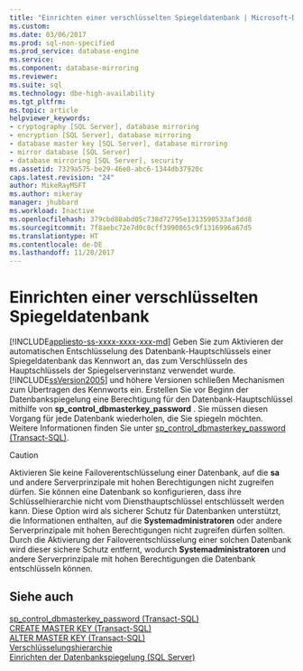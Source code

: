 ```yaml
---
title: "Einrichten einer verschlüsselten Spiegeldatenbank | Microsoft-Dokumentation"
ms.custom: 
ms.date: 03/06/2017
ms.prod: sql-non-specified
ms.prod_service: database-engine
ms.service: 
ms.component: database-mirroring
ms.reviewer: 
ms.suite: sql
ms.technology: dbe-high-availability
ms.tgt_pltfrm: 
ms.topic: article
helpviewer_keywords:
- cryptography [SQL Server], database mirroring
- encryption [SQL Server], database mirroring
- database master key [SQL Server], database mirroring
- mirror database [SQL Server]
- database mirroring [SQL Server], security
ms.assetid: 7329a575-be29-46e0-abc6-1344db37920c
caps.latest.revision: "24"
author: MikeRayMSFT
ms.author: mikeray
manager: jhubbard
ms.workload: Inactive
ms.openlocfilehash: 379cbd80abd05c738d72795e1313590533af3dd8
ms.sourcegitcommit: 7f8aebc72e7d0c8cff3990865c9f1316996a67d5
ms.translationtype: HT
ms.contentlocale: de-DE
ms.lasthandoff: 11/20/2017
---
```

# <a name="set-up-an-encrypted-mirror-database"></a>Einrichten einer verschlüsselten Spiegeldatenbank
[!INCLUDE[appliesto-ss-xxxx-xxxx-xxx-md](../../includes/appliesto-ss-xxxx-xxxx-xxx-md.md)] Geben Sie zum Aktivieren der automatischen Entschlüsselung des Datenbank-Hauptschlüssels einer Spiegeldatenbank das Kennwort an, das zum Verschlüsseln des Hauptschlüssels der Spiegelserverinstanz verwendet wurde. [!INCLUDE[ssVersion2005](../../includes/ssversion2005-md.md)] und höhere Versionen schließen Mechanismen zum Übertragen des Kennworts ein. Erstellen Sie vor Beginn der Datenbankspiegelung eine Berechtigung für den Datenbank-Hauptschlüssel mithilfe von **sp_control_dbmasterkey_password** . Sie müssen diesen Vorgang für jede Datenbank wiederholen, die Sie spiegeln möchten. Weitere Informationen finden Sie unter [sp_control_dbmasterkey_password &#40;Transact-SQL&#41;](../../relational-databases/system-stored-procedures/sp-control-dbmasterkey-password-transact-sql.md).  
  
> [!CAUTION]  
>  Aktivieren Sie keine Failoverentschlüsselung einer Datenbank, auf die **sa** und andere Serverprinzipale mit hohen Berechtigungen nicht zugreifen dürfen. Sie können eine Datenbank so konfigurieren, dass ihre Schlüsselhierarchie nicht vom Diensthauptschlüssel entschlüsselt werden kann. Diese Option wird als sicherer Schutz für Datenbanken unterstützt, die Informationen enthalten, auf die **Systemadministratoren** oder andere Serverprinzipale mit hohen Berechtigungen nicht zugreifen dürfen sollten. Durch die Aktivierung der Failoverentschlüsselung einer solchen Datenbank wird dieser sichere Schutz entfernt, wodurch **Systemadministratoren** und andere Serverprinzipale mit hohen Berechtigungen die Datenbank entschlüsseln können.  
  
## <a name="see-also"></a>Siehe auch  
 [sp_control_dbmasterkey_password &#40;Transact-SQL&#41;](../../relational-databases/system-stored-procedures/sp-control-dbmasterkey-password-transact-sql.md)   
 [CREATE MASTER KEY &#40;Transact-SQL&#41;](../../t-sql/statements/create-master-key-transact-sql.md)   
 [ALTER MASTER KEY (Transact-SQL)](../../t-sql/statements/alter-master-key-transact-sql.md)   
 [Verschlüsselungshierarchie](../../relational-databases/security/encryption/encryption-hierarchy.md)   
 [Einrichten der Datenbankspiegelung &#40;SQL Server&#41;](../../database-engine/database-mirroring/setting-up-database-mirroring-sql-server.md)  
  
  
